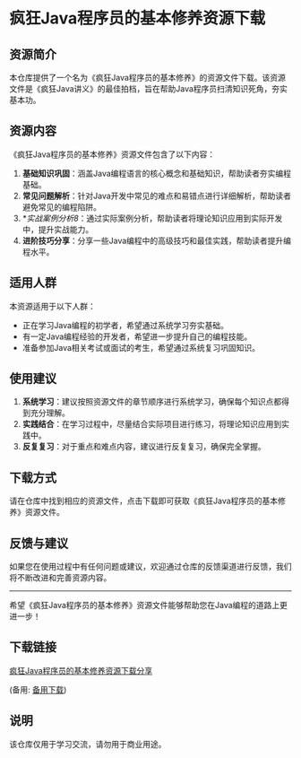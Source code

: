 # 疯狂Java程序员的基本修养资源下载

## 资源简介

本仓库提供了一个名为《疯狂Java程序员的基本修养》的资源文件下载。该资源文件是《疯狂Java讲义》的最佳拍档，旨在帮助Java程序员扫清知识死角，夯实基本功。

## 资源内容

《疯狂Java程序员的基本修养》资源文件包含了以下内容：

1. **基础知识巩固**：涵盖Java编程语言的核心概念和基础知识，帮助读者夯实编程基础。
2. **常见问题解析**：针对Java开发中常见的难点和易错点进行详细解析，帮助读者避免常见的编程陷阱。
3. **实战案例分析8*：通过实际案例分析，帮助读者将理论知识应用到实际开发中，提升实战能力。
4. **进阶技巧分享**：分享一些Java编程中的高级技巧和最佳实践，帮助读者提升编程水平。

## 适用人群

本资源适用于以下人群：

- 正在学习Java编程的初学者，希望通过系统学习夯实基础。
- 有一定Java编程经验的开发者，希望进一步提升自己的编程技能。
- 准备参加Java相关考试或面试的考生，希望通过系统复习巩固知识。

## 使用建议

1. **系统学习**：建议按照资源文件的章节顺序进行系统学习，确保每个知识点都得到充分理解。
2. **实践结合**：在学习过程中，尽量结合实际项目进行练习，将理论知识应用到实践中。
3. **反复复习**：对于重点和难点内容，建议进行反复复习，确保完全掌握。

## 下载方式

请在仓库中找到相应的资源文件，点击下载即可获取《疯狂Java程序员的基本修养》资源文件。

## 反馈与建议

如果您在使用过程中有任何问题或建议，欢迎通过仓库的反馈渠道进行反馈，我们将不断改进和完善资源内容。

---

希望《疯狂Java程序员的基本修养》资源文件能够帮助您在Java编程的道路上更进一步！

## 下载链接
[疯狂Java程序员的基本修养资源下载分享](https://pan.quark.cn/s/670a47ac1d6c) 

(备用: [备用下载](https://pan.baidu.com/s/1WN4rWttI8u5G2LmQwA9axA?pwd=1234))

## 说明

该仓库仅用于学习交流，请勿用于商业用途。
